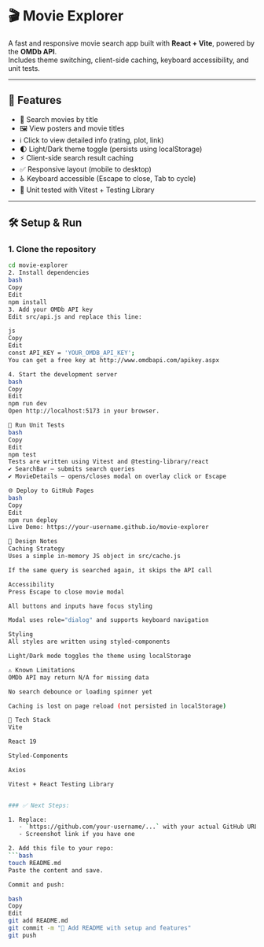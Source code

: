 # 🎬 Movie Explorer

A fast and responsive movie search app built with **React + Vite**, powered by the **OMDb API**.  
Includes theme switching, client-side caching, keyboard accessibility, and unit tests.


---

## 🚀 Features

- 🔎 Search movies by title
- 🖼️ View posters and movie titles
- ℹ️ Click to view detailed info (rating, plot, link)
- 🌓 Light/Dark theme toggle (persists using localStorage)
- ⚡ Client-side search result caching
- ✅ Responsive layout (mobile to desktop)
- ♿ Keyboard accessible (Escape to close, Tab to cycle)
- 🧪 Unit tested with Vitest + Testing Library

---

## 🛠️ Setup & Run

### 1. Clone the repository

```bash
cd movie-explorer
2. Install dependencies
bash
Copy
Edit
npm install
3. Add your OMDb API key
Edit src/api.js and replace this line:

js
Copy
Edit
const API_KEY = 'YOUR_OMDB_API_KEY';
You can get a free key at http://www.omdbapi.com/apikey.aspx

4. Start the development server
bash
Copy
Edit
npm run dev
Open http://localhost:5173 in your browser.

🧪 Run Unit Tests
bash
Copy
Edit
npm test
Tests are written using Vitest and @testing-library/react
✔️ SearchBar — submits search queries
✔️ MovieDetails — opens/closes modal on overlay click or Escape

🌐 Deploy to GitHub Pages
bash
Copy
Edit
npm run deploy
Live Demo: https://your-username.github.io/movie-explorer

🧠 Design Notes
Caching Strategy
Uses a simple in-memory JS object in src/cache.js

If the same query is searched again, it skips the API call

Accessibility
Press Escape to close movie modal

All buttons and inputs have focus styling

Modal uses role="dialog" and supports keyboard navigation

Styling
All styles are written using styled-components

Light/Dark mode toggles the theme using localStorage

⚠️ Known Limitations
OMDb API may return N/A for missing data

No search debounce or loading spinner yet

Caching is lost on page reload (not persisted in localStorage)

📁 Tech Stack
Vite

React 19

Styled-Components

Axios

Vitest + React Testing Library


### ✅ Next Steps:

1. Replace:
   - `https://github.com/your-username/...` with your actual GitHub URL
   - Screenshot link if you have one

2. Add this file to your repo:
```bash
touch README.md
Paste the content and save.

Commit and push:

bash
Copy
Edit
git add README.md
git commit -m "📄 Add README with setup and features"
git push

